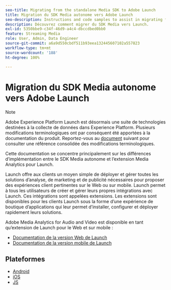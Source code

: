 ```yaml
---
seo-title: Migrating from the standalone Media SDK to Adobe Launch
title: Migration du SDK Media autonome vers Adobe Launch
seo-description: Instructions and code samples to assist in migrating from the Media SDK to Launch.
description: Découvrez comment migrer du SDK Media vers Launch.
exl-id: 5350bbe9-c34f-46d9-a4c4-dbccdbed0bb0
feature: Streaming Media
role: User, Admin, Data Engineer
source-git-commit: a6a9d550cbdf511b93eea132445607102a557823
workflow-type: tm+mt
source-wordcount: '188'
ht-degree: 100%

---
```


# Migration du SDK Media autonome vers Adobe Launch

>[!NOTE]
>Adobe Experience Platform Launch est désormais une suite de technologies destinées à la collecte de données dans Experience Platform. Plusieurs modifications terminologiques ont par conséquent été apportées à la documentation du produit. Reportez-vous au [document](https://experienceleague.adobe.com/docs/experience-platform/tags/term-updates.html?lang=fr) suivant pour consulter une référence consolidée des modifications terminologiques.

Cette documentation se concentre principalement sur les différences d’implémentation
entre le SDK Media autonome et l’extension Media Analytics pour Launch.

Launch offre aux clients un moyen simple de déployer et gérer toutes les solutions d’analyse,
de marketing et de publicité nécessaires pour proposer des expériences client
pertinentes sur le Web ou sur mobile. Launch permet à tous les utilisateurs de créer et gérer leurs propres intégrations avec Launch. Ces intégrations sont appelées extensions.
Les extensions sont disponibles pour les clients Launch sous la forme d’une expérience de boutique d’applications qui leur
permet d’installer, configurer et déployer rapidement leurs solutions.

Adobe Media Analytics for Audio and Video est disponible en tant qu’extension de Launch pour le Web et sur mobile :

* [Documentation de la version Web de Launch](https://experienceleague.adobe.com/docs/experience-platform/tags/extensions/adobe/media-analytics/overview.html?lang=fr)
* [Documentation de la version mobile de Launch](https://developer.adobe.com/client-sdks/documentation/adobe-media-analytics/)

## Plateformes

* [Android](/help/legacy/sdk-to-launch/sdk-to-launch-migration-platforms/sdk-to-launch-migration-android.md)
* [iOS](/help/legacy/sdk-to-launch/sdk-to-launch-migration-platforms/sdk-to-launch-migration-ios.md)
* [JS](/help/legacy/sdk-to-launch/sdk-to-launch-migration-platforms/sdk-to-launch-migration-js.md)

